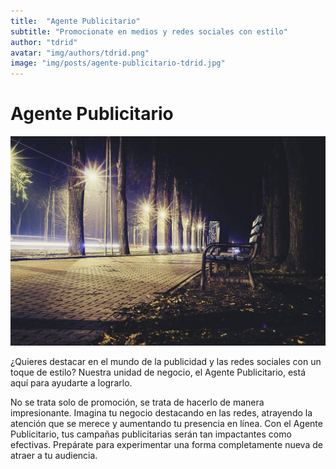 ```yaml
---
title:  "Agente Publicitario"
subtitle: "Promocionate en medios y redes sociales con estilo"
author: "tdrid"
avatar: "img/authors/tdrid.png"
image: "img/posts/agente-publicitario-tdrid.jpg"
---
```

<!-- Imagen: Utiliza una imagen que represente el impacto positivo en la presencia en línea de un negocio. -->

# Agente Publicitario
![Impacto Positivo](img/posts/agente-publicitario-tdrid.jpg)

¿Quieres destacar en el mundo de la publicidad y las redes sociales con un toque de estilo? Nuestra unidad de negocio, el Agente Publicitario, está aquí para ayudarte a lograrlo.

No se trata solo de promoción, se trata de hacerlo de manera impresionante. Imagina tu negocio destacando en las redes, atrayendo la atención que se merece y aumentando tu presencia en línea. Con el Agente Publicitario, tus campañas publicitarias serán tan impactantes como efectivas. Prepárate para experimentar una forma completamente nueva de atraer a tu audiencia.
